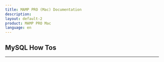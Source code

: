 ```yaml
---
title: MAMP PRO (Mac) Documentation
description: 
layout: default-2
product: MAMP PRO Mac
language: en
---
```


## MySQL How Tos 


---
